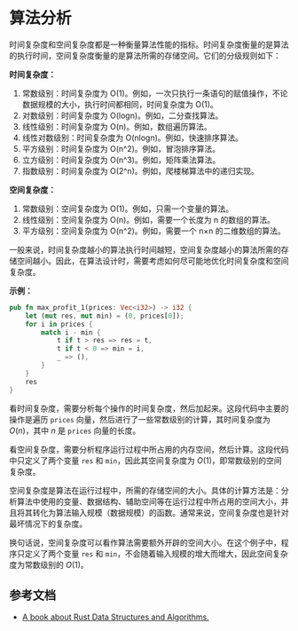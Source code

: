 # 算法分析

时间复杂度和空间复杂度都是一种衡量算法性能的指标。时间复杂度衡量的是算法的执行时间，空间复杂度衡量的是算法所需的存储空间。它们的分级规则如下：

<strong>时间复杂度：</strong>

1. 常数级别：时间复杂度为 O(1)。例如，一次只执行一条语句的赋值操作，不论数据规模的大小，执行时间都相同，时间复杂度为 O(1)。
2. 对数级别：时间复杂度为 O(logn)。例如，二分查找算法。
3. 线性级别：时间复杂度为 O(n)。例如，数组遍历算法。
4. 线性对数级别：时间复杂度为 O(nlogn)。例如，快速排序算法。
5. 平方级别：时间复杂度为 O(n^2)。例如，冒泡排序算法。
6. 立方级别：时间复杂度为 O(n^3)。例如，矩阵乘法算法。
7. 指数级别：时间复杂度为 O(2^n)。例如，爬楼梯算法中的递归实现。

<strong>空间复杂度：</strong>

1. 常数级别：空间复杂度为 O(1)。例如，只需一个变量的算法。
2. 线性级别：空间复杂度为 O(n)。例如，需要一个长度为 n 的数组的算法。
3. 平方级别：空间复杂度为 O(n^2)。例如，需要一个 n×n 的二维数组的算法。

一般来说，时间复杂度越小的算法执行时间越短，空间复杂度越小的算法所需的存储空间越小。因此，在算法设计时，需要考虑如何尽可能地优化时间复杂度和空间复杂度。

<strong>示例：</strong>

```rust
pub fn max_profit_1(prices: Vec<i32>) -> i32 {
    let (mut res, mut min) = (0, prices[0]);
    for i in prices {
        match i - min {
            t if t > res => res = t,
            t if t < 0 => min = i,
            _ => (),
        }
    }
    res
}
```

看时间复杂度，需要分析每个操作的时间复杂度，然后加起来。这段代码中主要的操作是遍历 `prices` 向量，然后进行了一些常数级别的计算，其时间复杂度为 $O(n)$，其中 $n$ 是 `prices` 向量的长度。

看空间复杂度，需要分析程序运行过程中所占用的内存空间，然后计算。这段代码中只定义了两个变量 `res` 和 `min`，因此其空间复杂度为 $O(1)$，即常数级别的空间复杂度。

空间复杂度是算法在运行过程中，所需的存储空间的大小。具体的计算方法是：分析算法中使用的变量、数据结构、辅助空间等在运行过程中所占用的空间大小，并且将其转化为算法输入规模（数据规模）的函数。通常来说，空间复杂度也是针对最坏情况下的复杂度。

换句话说，空间复杂度可以看作算法需要额外开辟的空间大小。在这个例子中，程序只定义了两个变量 `res` 和 `min`，不会随着输入规模的增大而增大，因此空间复杂度为常数级别的 $O(1)$。

## 参考文档

- [A book about Rust Data Structures and Algorithms.](https://github.com/QMHTMY/RustBook)
